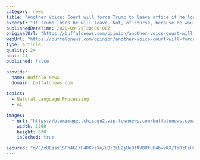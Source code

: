 ```yaml
---
category: news
title: "Another Voice: Court will force Trump to leave office if he loses"
excerpt: "If Trump loses he will leave. Not, of course, because he wouldn’t want to seize power and stay in office. But because he couldn’t get away with it if he"
publishedDateTime: 2020-09-29T20:00:00Z
originalUrl: "https://buffalonews.com/opinion/another-voice-court-will-force-trump-to-leave-office-if-he-loses/article_a67eaaa8-027f-11eb-8d3c-bb6400230116.html"
webUrl: "https://buffalonews.com/opinion/another-voice-court-will-force-trump-to-leave-office-if-he-loses/article_a67eaaa8-027f-11eb-8d3c-bb6400230116.html"
type: article
quality: 24
heat: 24
published: false

provider:
  name: Buffalo News
  domain: buffalonews.com

topics:
  - Natural Language Processing
  - AI

images:
  - url: "https://bloximages.chicago2.vip.townnews.com/buffalonews.com/content/tncms/custom/image/661b9d20-c537-11ea-a16f-1fed0e01c517.jpg"
    width: 1200
    height: 630
    isCached: true

secured: "qVC/xUEasx1SPh4GIXP4RKxzXe/uDc2LL2jUe8tAVBUfLH4bwvKX/Ti0zFeHrZ3Wx0LXfeG5bjCbf5sj9Zeip2BkbqyDjdTrZ8P1u7b3TD3excAD8Vjho5YvOBV9vIuVB96GCefJ+LktJ69+1d869QVzCp5oUCPNBLCd8JklRhjBayiySH8zrgEPwK5ZrwbPP8hEutLyBqJSLfP6rThkuT4faXCqfJJ1yNHNIx+2airHkJK5OfJfsMUtnM7k4C/CAWOGWVOscFAInvh562xvlZZD12Uj5Rs7v/0jaX/HzpVUoKTOYlmmU6yV/DwpWWFlUtnAOAI6uyJ1fQ4eqeUkqSeavrDtQKYJnELLtHmNldw=;GoYSD4aqm6m7IpLa1oEv8w=="
---
```


